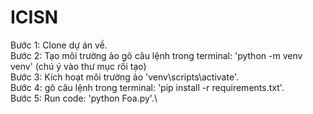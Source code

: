 # ICISN
Bước 1: Clone dự án về.\
Bước 2: Tạo môi trường ảo 
        gõ câu lệnh trong terminal: 'python -m venv venv'
        (chú ý vào thư mục rồi tạo)\
Bước 3: Kích hoạt môi trường ảo 'venv\scripts\activate'.\
Bước 4: gõ câu lệnh trong terminal: 'pip install -r requirements.txt'.\
Bước 5: Run code: 'python Foa.py'.\